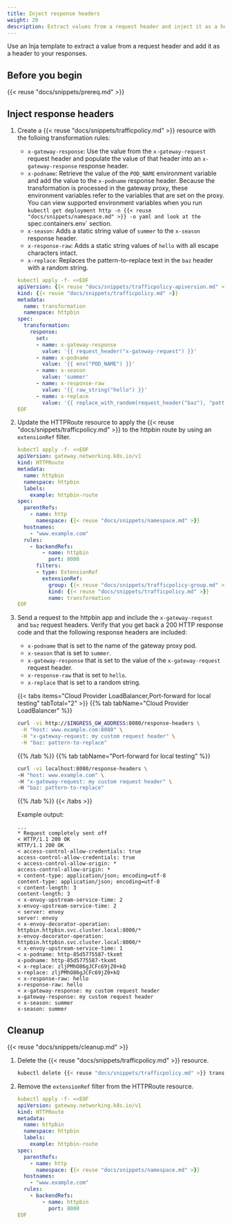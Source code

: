 ```yaml
---
title: Inject response headers
weight: 20
description: Extract values from a request header and inject it as a header to your response. 
---
```


Use an Inja template to extract a value from a request header and add it as a header to your responses. 

## Before you begin

{{< reuse "docs/snippets/prereq.md" >}}

## Inject response headers
   
1. Create a {{< reuse "docs/snippets/trafficpolicy.md" >}} resource with the folloing transformation rules: 
   * `x-gateway-response`: Use the value from the `x-gateway-request` request header and populate the value of that header into an `x-gateway-response` response header.
   * `x-podname`: Retrieve the value of the `POD_NAME` environment variable and add the value to the `x-podname` response header. Because the transformation is processed in the gateway proxy, these environment variables refer to the variables that are set on the proxy. You can view supported environment variables when you run `kubectl get deployment http -n {{< reuse "docs/snippets/namespace.md" >}} -o yaml and look at the `spec.containers.env` section.
   * `x-season`: Adds a static string value of `summer` to the `x-season` response header.
   * `x-response-raw`: Adds a static string values of `hello` with all escape characters intact.
   * `x-replace`: Replaces the pattern-to-replace text in the `baz` header with a random string.
   
   ```yaml
   kubectl apply -f- <<EOF
   apiVersion: {{< reuse "docs/snippets/trafficpolicy-apiversion.md" >}}
   kind: {{< reuse "docs/snippets/trafficpolicy.md" >}}
   metadata:
     name: transformation
     namespace: httpbin
   spec:
     transformation:
       response:
         set:
         - name: x-gateway-response
           value: '{{ request_header("x-gateway-request") }}' 
         - name: x-podname
           value: '{{ env("POD_NAME") }}'
         - name: x-season
           value: 'summer'
         - name: x-response-raw
           value: '{{ raw_string("hello") }}'
         - name: x-replace
           value: '{{ replace_with_random(request_header("baz"), "pattern-to-replace") }}'
   EOF
   ```

2. Update the HTTPRoute resource to apply the {{< reuse "docs/snippets/trafficpolicy.md" >}} to the httpbin route by using an `extensionRef` filter.

   ```yaml
   kubectl apply -f- <<EOF
   apiVersion: gateway.networking.k8s.io/v1
   kind: HTTPRoute
   metadata:
     name: httpbin
     namespace: httpbin
     labels:
       example: httpbin-route
   spec:
     parentRefs:
       - name: http
         namespace: {{< reuse "docs/snippets/namespace.md" >}}
     hostnames:
       - "www.example.com"
     rules:
       - backendRefs:
           - name: httpbin
             port: 8000
         filters:
         - type: ExtensionRef
           extensionRef:
             group: {{< reuse "docs/snippets/trafficpolicy-group.md" >}}
             kind: {{< reuse "docs/snippets/trafficpolicy.md" >}}
             name: transformation
   EOF
   ```

3. Send a request to the httpbin app and include the `x-gateway-request` and `baz` request headers. Verify that you get back a 200 HTTP response code and that the following response headers are included:
   * `x-podname` that is set to the name of the gateway proxy pod.
   * `x-season` that is set to `summer`.
   * `x-gateway-response` that is set to the value of the `x-gateway-request` request header.
   * `x-response-raw` that is set to `hello`.
   * `x-replace` that is set to a random string.
   
   {{< tabs items="Cloud Provider LoadBalancer,Port-forward for local testing" tabTotal="2" >}}
   {{% tab tabName="Cloud Provider LoadBalancer" %}}
   ```sh
   curl -vi http://$INGRESS_GW_ADDRESS:8080/response-headers \
    -H "host: www.example.com:8080" \
    -H "x-gateway-request: my custom request header" \
    -H "baz: pattern-to-replace"
   ```
   {{% /tab %}}
   {{% tab tabName="Port-forward for local testing" %}}
   ```sh
   curl -vi localhost:8080/response-headers \
   -H "host: www.example.com" \
   -H "x-gateway-request: my custom request header" \
   -H "baz: pattern-to-replace"
   ```
   {{% /tab %}}
   {{< /tabs >}}
   
   Example output: 

   ```console {hl_lines=[3,4,20,21,22,23,24,25,26,27,28,29]}
   ...
   * Request completely sent off
   < HTTP/1.1 200 OK
   HTTP/1.1 200 OK
   < access-control-allow-credentials: true
   access-control-allow-credentials: true
   < access-control-allow-origin: *
   access-control-allow-origin: *
   < content-type: application/json; encoding=utf-8
   content-type: application/json; encoding=utf-8
   < content-length: 3
   content-length: 3
   < x-envoy-upstream-service-time: 2
   x-envoy-upstream-service-time: 2
   < server: envoy
   server: envoy
   < x-envoy-decorator-operation: httpbin.httpbin.svc.cluster.local:8000/*
   x-envoy-decorator-operation: httpbin.httpbin.svc.cluster.local:8000/*
   < x-envoy-upstream-service-time: 1
   < x-podname: http-85d5775587-tkxmt
   x-podname: http-85d5775587-tkxmt
   < x-replace: zljPMhO86gJCFc69jZ0+kQ
   x-replace: zljPMhO86gJCFc69jZ0+kQ
   < x-response-raw: hello
   x-response-raw: hello
   < x-gateway-response: my custom request header
   x-gateway-response: my custom request header
   < x-season: summer
   x-season: summer
   ```
   
## Cleanup

{{< reuse "docs/snippets/cleanup.md" >}}

1. Delete the {{< reuse "docs/snippets/trafficpolicy.md" >}} resource.

   ```sh
   kubectl delete {{< reuse "docs/snippets/trafficpolicy.md" >}} transformation -n httpbin
   ```
   
2. Remove the `extensionRef` filter from the HTTPRoute resource.

   ```yaml
   kubectl apply -f- <<EOF
   apiVersion: gateway.networking.k8s.io/v1
   kind: HTTPRoute
   metadata:
     name: httpbin
     namespace: httpbin
     labels:
       example: httpbin-route
   spec:
     parentRefs:
       - name: http
         namespace: {{< reuse "docs/snippets/namespace.md" >}}
     hostnames:
       - "www.example.com"
     rules:
       - backendRefs:
           - name: httpbin
             port: 8000
   EOF
   ```
   
